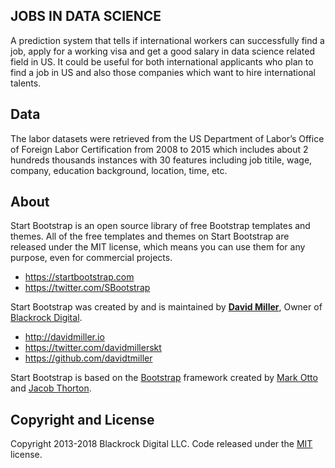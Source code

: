 
## JOBS IN DATA SCIENCE


A prediction system that tells if international workers can successfully find a job, apply for a working visa and get a good salary in data science related field in US. It could be useful for both international applicants who plan to find a job in US and also those companies which want to hire international talents.

## Data

The labor datasets were retrieved from the US Department of Labor’s Office of Foreign Labor Certification from 2008 to 2015 which includes about 2 hundreds thousands instances with 30 features including job titile, wage, company, education background, location, time, etc.
## About

Start Bootstrap is an open source library of free Bootstrap templates and themes. All of the free templates and themes on Start Bootstrap are released under the MIT license, which means you can use them for any purpose, even for commercial projects.

* https://startbootstrap.com
* https://twitter.com/SBootstrap

Start Bootstrap was created by and is maintained by **[David Miller](http://davidmiller.io/)**, Owner of [Blackrock Digital](http://blackrockdigital.io/).

* http://davidmiller.io
* https://twitter.com/davidmillerskt
* https://github.com/davidtmiller

Start Bootstrap is based on the [Bootstrap](http://getbootstrap.com/) framework created by [Mark Otto](https://twitter.com/mdo) and [Jacob Thorton](https://twitter.com/fat).

## Copyright and License

Copyright 2013-2018 Blackrock Digital LLC. Code released under the [MIT](https://github.com/BlackrockDigital/startbootstrap-resume/blob/gh-pages/LICENSE) license.
